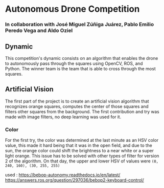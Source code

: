 # Autonomous Drone Competition

### In collaboration with José Miguel Zúñiga Juárez, Pablo Emilio Peredo Vega and Aldo Oziel

## Dynamic
This competition's dynamic consists on an algorithm that enables the drone to autonomously pass through the squares using OpenCV, ROS, and Python. The winner team is the team that is able to cross through the most squares.

## Artificial Vision
The first part of the project is to create an artificial vision algorithm that recognizes orange squares, computes the center of those squares and filters other squares from the background. The first contribution and try was made with image filters, no deep learning was used for it.
### Color
For the first try, the color was determined at the last minute as an HSV color value, this made it hard being that it was in the open field, and due to the sun, the orange color could shift the brightness to a near white or a super light orange. This issue has to be solved with other types of filter for version 2 of the algorithm. On that day, the upper and lower HSV of values were `(0, 240, 160), (30, 255, 255)`




used : https://bebop-autonomy.readthedocs.io/en/latest/
https://answers.ros.org/question/297036/bebop2-keyboard-control/

